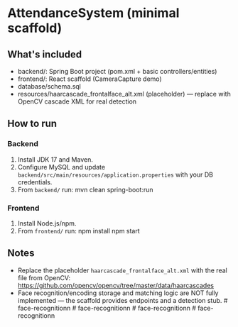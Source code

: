 # AttendanceSystem (minimal scaffold)

## What's included
- backend/: Spring Boot project (pom.xml + basic controllers/entities)
- frontend/: React scaffold (CameraCapture demo)
- database/schema.sql
- resources/haarcascade_frontalface_alt.xml (placeholder) — replace with OpenCV cascade XML for real detection

## How to run

### Backend
1. Install JDK 17 and Maven.
2. Configure MySQL and update `backend/src/main/resources/application.properties` with your DB credentials.
3. From `backend/` run:
   mvn clean spring-boot:run

### Frontend
1. Install Node.js/npm.
2. From `frontend/` run:
   npm install
   npm start

## Notes
- Replace the placeholder `haarcascade_frontalface_alt.xml` with the real file from OpenCV:
  https://github.com/opencv/opencv/tree/master/data/haarcascades
- Face recognition/encoding storage and matching logic are NOT fully implemented — the scaffold provides endpoints and a detection stub.
#   f a c e - r e c o g n i t i o n n  
 #   f a c e - r e c o g n i t i o n n  
 #   f a c e - r e c o g n i t i o n n  
 #   f a c e - r e c o g n i t i o n n  
 